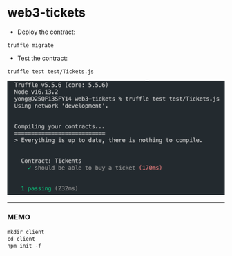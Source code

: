 # web3-tickets

- Deploy the contract:
```linux
truffle migrate
```

- Test the contract:
```linux
truffle test test/Tickets.js
```
<img src="https://github.com/hyc0812/web3-tickets/blob/master/pics/related_with_test_result.png" alt="drawing" width="600"/>

---
### MEMO
```linux
mkdir client
cd client
npm init -f